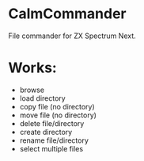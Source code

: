 # CalmCommander
 File commander for ZX Spectrum Next.

# Works:
- browse
- load directory
- copy file (no directory)
- move file (no directory)
- delete file/directory
- create directory
- rename file/directory
- select multiple files
